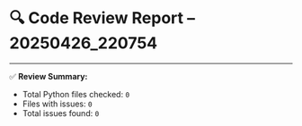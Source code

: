 # 🔍 Code Review Report – 20250426_220754

---

✅ **Review Summary:**
- Total Python files checked: `0`
- Files with issues: `0`
- Total issues found: `0`
